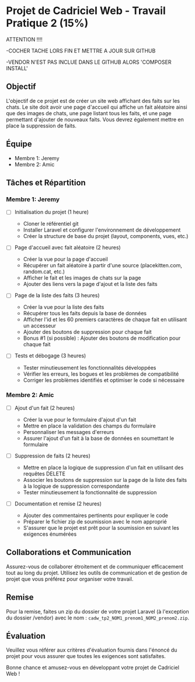 # Projet de Cadriciel Web - Travail Pratique 2 (15%)

ATTENTION !!!! 

  -COCHER TACHE LORS FIN ET METTRE A JOUR SUR GITHUB
  
  -VENDOR N'EST PAS INCLUE DANS LE GITHUB ALORS 'COMPOSER INSTALL'
  

## Objectif
L'objectif de ce projet est de créer un site web affichant des faits sur les chats. Le site doit avoir une page d'accueil qui affiche un fait aléatoire ainsi que des images de chats, une page listant tous les faits, et une page permettant d'ajouter de nouveaux faits. Vous devrez également mettre en place la suppression de faits.

## Équipe
- Membre 1: Jeremy
- Membre 2: Amic

## Tâches et Répartition

### Membre 1: Jeremy

- [ ] Initialisation du projet (1 heure)
   - Cloner le référentiel git
   - Installer Laravel et configurer l'environnement de développement
   - Créer la structure de base du projet (layout, components, vues, etc.)

- [ ] Page d'accueil avec fait aléatoire (2 heures)
   - Créer la vue pour la page d'accueil
   - Récupérer un fait aléatoire à partir d'une source (placekitten.com, random.cat, etc.)
   - Afficher le fait et les images de chats sur la page
   - Ajouter des liens vers la page d'ajout et la liste des faits

- [ ] Page de la liste des faits (3 heures)
   - Créer la vue pour la liste des faits
   - Récupérer tous les faits depuis la base de données
   - Afficher l'id et les 60 premiers caractères de chaque fait en utilisant un accesseur
   - Ajouter des boutons de suppression pour chaque fait
   - Bonus #1 (si possible) : Ajouter des boutons de modification pour chaque fait

- [ ] Tests et débogage (3 heures)
   - Tester minutieusement les fonctionnalités développées
   - Vérifier les erreurs, les bogues et les problèmes de compatibilité
   - Corriger les problèmes identifiés et optimiser le code si nécessaire

### Membre 2: Amic

- [ ] Ajout d'un fait (2 heures)
   - Créer la vue pour le formulaire d'ajout d'un fait
   - Mettre en place la validation des champs du formulaire
   - Personnaliser les messages d'erreurs
   - Assurer l'ajout d'un fait à la base de données en soumettant le formulaire

- [ ] Suppression de faits (2 heures)
   - Mettre en place la logique de suppression d'un fait en utilisant des requêtes DELETE
   - Associer les boutons de suppression sur la page de la liste des faits à la logique de suppression correspondante
   - Tester minutieusement la fonctionnalité de suppression

- [ ] Documentation et remise (2 heures)
   - Ajouter des commentaires pertinents pour expliquer le code
   - Préparer le fichier zip de soumission avec le nom approprié
   - S'assurer que le projet est prêt pour la soumission en suivant les exigences énumérées

## Collaborations et Communication
Assurez-vous de collaborer étroitement et de communiquer efficacement tout au long du projet. Utilisez les outils de communication et de gestion de projet que vous préférez pour organiser votre travail.

## Remise
Pour la remise, faites un zip du dossier de votre projet Laravel (à l'exception du dossier /vendor) avec le nom : `cadw_tp2_NOM1_prenom1_NOM2_prenom2.zip`.

## Évaluation
Veuillez vous référer aux critères d'évaluation fournis dans l'énoncé du projet pour vous assurer que toutes les exigences sont satisfaites.

Bonne chance et amusez-vous en développant votre projet de Cadriciel Web !



